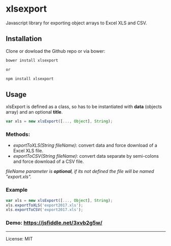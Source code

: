 # xlsexport

Javascript library for exporting object arrays to Excel XLS and CSV.

## Installation

Clone or dowload the Github repo or via bower:

```bash
bower install xlsexport

or

npm install xlsexport
```

## Usage

xlsExport is defined as a class, so has to be instantiated with **data** (objects array) and an optional **title**.

```javascript
var xls = new xlsExport([..., Object], String);
```

### Methods:
- *exportToXLS(String fileName)*: convert data and force download of a Excel XLS file.
- *exportToCSV(String fileName)*: convert data separate by semi-colons and force download of a CSV file.

*fileName parameter is **optional**, if its not defined the file will be named "export.xls".*

### Example
```javascript
var xls = new xlsExport([..., Object], String);
xls.exportToXLS('export2017.xls');
xls.exportToCSV('export2017.xls');
```

### Demo: https://jsfiddle.net/3xvb2g5w/

---

License: MIT